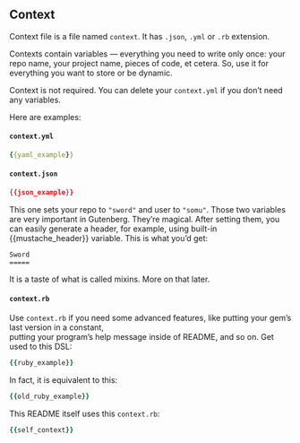 Context
-------

Context file is a file named `context`. It has `.json`, `.yml` or `.rb` extension.

Contexts contain variables — everything you need to write only once: your repo name, your project name,
pieces of code, et cetera. So, use it for everything you want to store or be dynamic.

Context is not required. You can delete your `context.yml` if you don’t need any variables.

Here are examples:

#### `context.yml`

```yaml
{{yaml_example}}
```

#### `context.json`

```json
{{json_example}}
```

This one sets your repo to `"sword"` and user to `"somu"`. Those two variables are very
important in Gutenberg. They’re magical. After setting them, you can easily generate a header,
for example, using built-in {{mustache_header}} variable. This is what you’d get:

    Sword
    =====

It is a taste of what is called mixins. More on that later.


#### `context.rb`

Use `context.rb` if you need some advanced features, like putting your gem’s last version in a constant,  
putting your program’s help message inside of README, and so on. Get used to this DSL:

```ruby
{{ruby_example}}
```

In fact, it is equivalent to this:

```ruby
{{old_ruby_example}}
```

This README itself uses this `context.rb`:

```ruby
{{self_context}}
```
